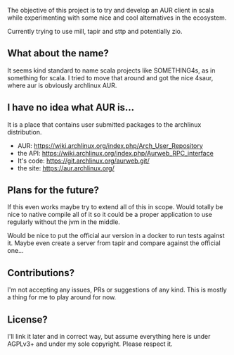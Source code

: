 The objective of this project is to try and develop an AUR client in scala
while experimenting with some nice and cool alternatives in the ecosystem.

Currently trying to use mill, tapir and sttp and potentially zio.


## What about the name?

It seems kind standard to name scala projects like SOMETHING4s, as in something for scala.
I tried to move that around and got the nice 4saur, where aur is obviously archlinux AUR.


## I have no idea what AUR is...

It is a place that contains user submitted packages to the archlinux distribution.

  - AUR: https://wiki.archlinux.org/index.php/Arch_User_Repository
  - the API: https://wiki.archlinux.org/index.php/Aurweb_RPC_interface
  - It's code: https://git.archlinux.org/aurweb.git/
  - the site: https://aur.archlinux.org/


## Plans for the future?

If this even works maybe try to extend all of this in scope.
Would totally be nice to native compile all of it so it could be a proper application to use
regularly without the jvm in the middle.

Would be nice to put the official aur version in a docker to run tests against it.
Maybe even create a server from tapir and compare against the official one...


## Contributions?

I'm not accepting any issues, PRs or suggestions of any kind. This is mostly a thing for me to
play around for now.


## License?

I'll link it later and in correct way, but assume everything here is under AGPLv3+ and under my sole
copyright. Please respect it.